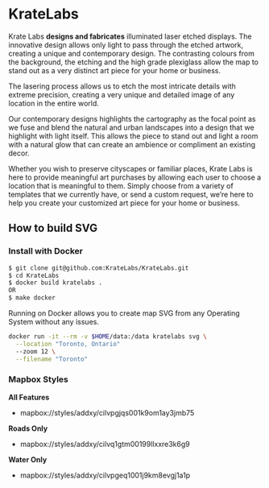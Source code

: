 # KrateLabs

Krate Labs **designs and fabricates** illuminated laser etched displays. The innovative design allows only light to pass through the etched artwork, creating a unique and contemporary design. The contrasting colours from the background, the etching and the high grade plexiglass allow the map to stand out as a very distinct art piece for your home or business.

The lasering process allows us to etch the most intricate details with extreme precision, creating a very unique and detailed image of any location in the entire world.

Our contemporary designs highlights the cartography as the focal point as we fuse and blend the natural and urban landscapes into a design that we highlight with light itself. This allows the piece to stand out and light a room with a natural glow that can create an ambience or compliment an existing decor.

Whether you wish to preserve cityscapes or familiar places, Krate Labs is here to provide meaningful art purchases by allowing each user to choose a location that is meaningful to them. Simply choose from a variety of templates that we currently have, or send a custom request, we’re here to help you create your customized art piece for your home or business.

## How to build SVG

### Install with Docker

```bash
$ git clone git@github.com:KrateLabs/KrateLabs.git
$ cd KrateLabs
$ docker build kratelabs .
OR
$ make docker
```

Running on Docker allows you to create map SVG from any Operating System without any issues.

```bash
docker run -it --rm -v $HOME/data:/data kratelabs svg \
  --location "Toronto, Ontario"
  --zoom 12 \
  --filename "Toronto"
```
### Mapbox Styles

**All Features**

- mapbox://styles/addxy/cilvpgjqs001k9om1ay3jmb75

**Roads Only**

- mapbox://styles/addxy/cilvq1gtm00199llxxre3k6g9

**Water Only**

- mapbox://styles/addxy/cilvpgeq1001j9km8evgj1a1p
